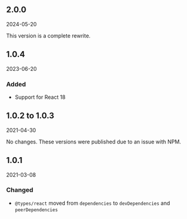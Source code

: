 ## 2.0.0

2024-05-20

This version is a complete rewrite.

## 1.0.4

2023-06-20

### Added

-   Support for React 18

## 1.0.2 to 1.0.3

2021-04-30

No changes. These versions were published due to an issue with NPM.

## 1.0.1

2021-03-08

### Changed

-   `@types/react` moved from `dependencies` to `devDependencies` and
    `peerDependencies`
